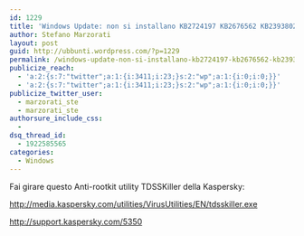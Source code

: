 ```yaml
---
id: 1229
title: 'Windows Update: non si installano KB2724197 KB2676562 KB2393802 KB956572'
author: Stefano Marzorati
layout: post
guid: http://ubbunti.wordpress.com/?p=1229
permalink: /windows-update-non-si-installano-kb2724197-kb2676562-kb2393802-kb956572/
publicize_reach:
  - 'a:2:{s:7:"twitter";a:1:{i:3411;i:23;}s:2:"wp";a:1:{i:0;i:0;}}'
  - 'a:2:{s:7:"twitter";a:1:{i:3411;i:23;}s:2:"wp";a:1:{i:0;i:0;}}'
publicize_twitter_user:
  - marzorati_ste
  - marzorati_ste
authorsure_include_css:
  - 
dsq_thread_id:
  - 1922585565
categories:
  - Windows
---
```

Fai girare questo Anti-rootkit utility TDSSKiller della Kaspersky:

http://media.kaspersky.com/utilities/VirusUtilities/EN/tdsskiller.exe

http://support.kaspersky.com/5350